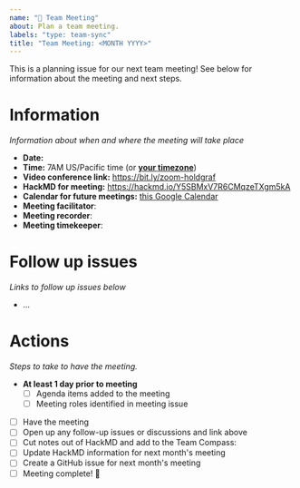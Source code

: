 ```yaml
---
name: "📅 Team Meeting"
about: Plan a team meeting.
labels: "type: team-sync"
title: "Team Meeting: <MONTH YYYY>"
---
```


This is a planning issue for our next team meeting! See below for information about the meeting and next steps.

# Information

_Information about when and where the meeting will take place_

- **Date:** <YYYY-MM-DD>
- **Time:** 7AM US/Pacific time (or [**your timezone**](https://arewemeetingyet.com/Los%20Angeles/<YYYY-MM-DD>/07:00/2i2c%20Team%20Meeting#eyJ1cmwiOiJodHRwczovL2hhY2ttZC5pby9ZNVNCTXhWN1I2Q01xemVUWGdtNWtBIn0=))
- **Video conference link:** https://bit.ly/zoom-holdgraf
- **HackMD for meeting:** https://hackmd.io/Y5SBMxV7R6CMqzeTXgm5kA
- **Calendar for future meetings:** [this Google Calendar](https://calendar.google.com/calendar/embed?src=c_4hjjouojd8psql9i1a8nd1uff4%40group.calendar.google.com&ctz=America%2FLos_Angeles)
- **Meeting facilitator**: <INSERT FACILITATOR HERE>
- **Meeting recorder**: <INSERT RECORDER HERE>
- **Meeting timekeeper**: <INSERT TIMEKEEPER HERE>

# Follow up issues

_Links to follow up issues below_

- ...

# Actions

_Steps to take to have the meeting._

- **At least 1 day prior to meeting**
  - [ ] Agenda items added to the meeting
  - [ ] Meeting roles identified in meeting issue
- [ ] Have the meeting
- [ ] Open up any follow-up issues or discussions and link above
- [ ] Cut notes out of HackMD and add to the Team Compass: <PR link here>
- [ ] Update HackMD information for next month's meeting
- [ ] Create a GitHub issue for next month's meeting
- [ ] Meeting complete! 🎉
